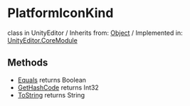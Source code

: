 # PlatformIconKind
class in UnityEditor
 / Inherits from: <a href="https://docs.unity3d.com/6000.0/Documentation/ScriptReference/Object.html">Object</a> / Implemented in: <a href="https://docs.unity3d.com/6000.0/Documentation/ScriptReference/UnityEditor.CoreModule.html">UnityEditor.CoreModule</a>

## Methods
- <a href="https://docs.unity3d.com/6000.0/Documentation/ScriptReference/PlatformIconKind.Equals.html">Equals</a> returns Boolean
- <a href="https://docs.unity3d.com/6000.0/Documentation/ScriptReference/PlatformIconKind.GetHashCode.html">GetHashCode</a> returns Int32
- <a href="https://docs.unity3d.com/6000.0/Documentation/ScriptReference/PlatformIconKind.ToString.html">ToString</a> returns String
